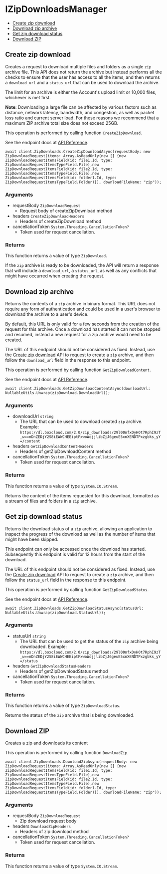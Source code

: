 # IZipDownloadsManager


- [Create zip download](#create-zip-download)
- [Download zip archive](#download-zip-archive)
- [Get zip download status](#get-zip-download-status)
- [Download ZIP](#download-zip)

## Create zip download

Creates a request to download multiple files and folders as a single `zip`
archive file. This API does not return the archive but instead performs all
the checks to ensure that the user has access to all the items, and then
returns a `download_url` and a `status_url` that can be used to download the
archive.

The limit for an archive is either the Account's upload limit or
10,000 files, whichever is met first.

**Note**: Downloading a large file can be
affected by various
factors such as distance, network latency,
bandwidth, and congestion, as well as packet loss
ratio and current server load.
For these reasons we recommend that a maximum ZIP archive
total size does not exceed 25GB.

This operation is performed by calling function `CreateZipDownload`.

See the endpoint docs at
[API Reference](https://developer.box.com/reference/post-zip-downloads/).

<!-- sample post_zip_downloads -->
```
await client.ZipDownloads.CreateZipDownloadAsync(requestBody: new ZipDownloadRequest(items: Array.AsReadOnly(new [] {new ZipDownloadRequestItemsField(id: file1.Id, type: ZipDownloadRequestItemsTypeField.File),new ZipDownloadRequestItemsField(id: file2.Id, type: ZipDownloadRequestItemsTypeField.File),new ZipDownloadRequestItemsField(id: folder1.Id, type: ZipDownloadRequestItemsTypeField.Folder)}), downloadFileName: "zip"));
```

### Arguments

- requestBody `ZipDownloadRequest`
  - Request body of createZipDownload method
- headers `CreateZipDownloadHeaders`
  - Headers of createZipDownload method
- cancellationToken `System.Threading.CancellationToken?`
  - Token used for request cancellation.


### Returns

This function returns a value of type `ZipDownload`.

If the `zip` archive is ready to be downloaded, the API will return a
response that will include a `download_url`, a `status_url`, as well as
any conflicts that might have occurred when creating the request.


## Download zip archive

Returns the contents of a `zip` archive in binary format. This URL does not
require any form of authentication and could be used in a user's browser to
download the archive to a user's device.

By default, this URL is only valid for a few seconds from the creation of
the request for this archive. Once a download has started it can not be
stopped and resumed, instead a new request for a zip archive would need to
be created.

The URL of this endpoint should not be considered as fixed. Instead, use
the [Create zip download](e://post_zip_downloads) API to request to create a
`zip` archive, and then follow the `download_url` field in the response to
this endpoint.

This operation is performed by calling function `GetZipDownloadContent`.

See the endpoint docs at
[API Reference](https://developer.box.com/reference/get-zip-downloads-id-content/).

<!-- sample get_zip_downloads_id_content -->
```
await client.ZipDownloads.GetZipDownloadContentAsync(downloadUrl: NullableUtils.Unwrap(zipDownload.DownloadUrl));
```

### Arguments

- downloadUrl `string`
  - The URL that can be used to download created `zip` archive.  Example: `https://dl.boxcloud.com/2.0/zip_downloads/29l00nfxDyHOt7RphI9zT_w==nDnZEDjY2S8iEWWCHEEiptFxwoWojjlibZjJ6geuE5xnXENDTPxzgbks_yY=/content`
- headers `GetZipDownloadContentHeaders`
  - Headers of getZipDownloadContent method
- cancellationToken `System.Threading.CancellationToken?`
  - Token used for request cancellation.


### Returns

This function returns a value of type `System.IO.Stream`.

Returns the content of the items requested for this download, formatted as
a stream of files and folders in a `zip` archive.


## Get zip download status

Returns the download status of a `zip` archive, allowing an application to
inspect the progress of the download as well as the number of items that
might have been skipped.

This endpoint can only be accessed once the download has started.
Subsequently this endpoint is valid for 12 hours from the start of the
download.

The URL of this endpoint should not be considered as fixed. Instead, use
the [Create zip download](e://post_zip_downloads) API to request to create a
`zip` archive, and then follow the `status_url` field in the response to
this endpoint.

This operation is performed by calling function `GetZipDownloadStatus`.

See the endpoint docs at
[API Reference](https://developer.box.com/reference/get-zip-downloads-id-status/).

<!-- sample get_zip_downloads_id_status -->
```
await client.ZipDownloads.GetZipDownloadStatusAsync(statusUrl: NullableUtils.Unwrap(zipDownload.StatusUrl));
```

### Arguments

- statusUrl `string`
  - The URL that can be used to get the status of the `zip` archive being downloaded.  Example: `https://dl.boxcloud.com/2.0/zip_downloads/29l00nfxDyHOt7RphI9zT_w==nDnZEDjY2S8iEWWCHEEiptFxwoWojjlibZjJ6geuE5xnXENDTPxzgbks_yY=/status`
- headers `GetZipDownloadStatusHeaders`
  - Headers of getZipDownloadStatus method
- cancellationToken `System.Threading.CancellationToken?`
  - Token used for request cancellation.


### Returns

This function returns a value of type `ZipDownloadStatus`.

Returns the status of the `zip` archive that is being downloaded.


## Download ZIP

Creates a zip and downloads its content

This operation is performed by calling function `DownloadZip`.



```
await client.ZipDownloads.DownloadZipAsync(requestBody: new ZipDownloadRequest(items: Array.AsReadOnly(new [] {new ZipDownloadRequestItemsField(id: file1.Id, type: ZipDownloadRequestItemsTypeField.File),new ZipDownloadRequestItemsField(id: file2.Id, type: ZipDownloadRequestItemsTypeField.File),new ZipDownloadRequestItemsField(id: folder1.Id, type: ZipDownloadRequestItemsTypeField.Folder)}), downloadFileName: "zip"));
```

### Arguments

- requestBody `ZipDownloadRequest`
  - Zip download request body
- headers `DownloadZipHeaders`
  - Headers of zip download method
- cancellationToken `System.Threading.CancellationToken?`
  - Token used for request cancellation.


### Returns

This function returns a value of type `System.IO.Stream`.





